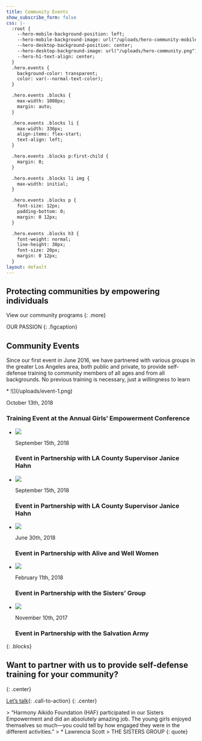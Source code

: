 ```yaml
---
title: Community Events
show_subscribe_form: false
css: |-
  :root {
    --hero-mobile-background-position: left;
    --hero-mobile-background-image: url("/uploads/hero-community-mobile.png");
    --hero-desktop-background-position: center;
    --hero-desktop-background-image: url("/uploads/hero-community.png");
    --hero-h1-text-align: center;
  }
  .hero.events {
    background-color: transparent;
    color: var(--normal-text-color);
  }

  .hero.events .blocks {
    max-width: 1088px;
    margin: auto;
  }

  .hero.events .blocks li {
    max-width: 336px;
    align-items: flex-start;
    text-align: left;
  }

  .hero.events .blocks p:first-child {
    margin: 0;
  }

  .hero.events .blocks li img {
    max-width: initial;
  }

  .hero.events .blocks p {
    font-size: 12px;
    padding-bottom: 0;
    margin: 0 12px;
  }

  .hero.events .blocks h3 {
    font-weight: normal;
    line-height: 30px;
    font-size: 20px;
    margin: 0 12px;
  }
layout: default
---
```


<section class="hero">

# Protecting  communities by empowering individuals

View our community programs
{: .more}
</section>

OUR PASSION
{: .figcaption}

## Community Events

Since our first event in June 2016, we have partnered with various groups in the greater Los Angeles area, both public and private, to provide self-defense training to community members of all ages and from all backgrounds. No previous training is necessary, just a willingness to learn

<section class="hero no-padding events">
* ![](/uploads/event-1.png)

  October 13th, 2018

  ### Training Event at the Annual Girls’ Empowerment Conference
* ![](/uploads/event-2.png)

  September 15th, 2018

  ### Event in Partnership with LA County Supervisor Janice Hahn
* ![](/uploads/event-3.png)

  September 15th, 2018

  ### Event in Partnership with LA County Supervisor Janice Hahn
* ![](/uploads/event-4.png)

  June 30th, 2018

  ### Event in Partnership with Alive and Well Women
* ![](/uploads/event-5.png)

  February 11th, 2018

  ### Event in Partnership with the Sisters’ Group
* ![](/uploads/event-6.png)

  November 10th, 2017

  ### Event in Partnership with the Salvation Army
{: .blocks}
</section>

## Want to partner with us to provide self-defense training for your community?
{: .center}

[Let’s talk](/contact){: .call-to-action}
{: .center}

<section class="hero social-proof no-padding">
> “Harmony Aikido Foundation (HAF) participated in our Sisters Empowerment and did an absolutely amazing job. The young girls enjoyed themselves so much—you could tell by how engaged they were in the different activities.”
> * Lawrencia Scott
    > THE SISTERS GROUP
{: quote}
</section>
<section class="hero image-only" style="background-image: url('/uploads/hero-events-footer.png')">
</section>